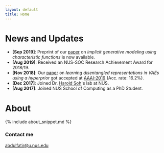 ```yaml
---
layout: default
title: Home
---
```


# News and Updates

* **[Sep 2019]**: Preprint of our [paper](https://arxiv.org/abs/1909.07425) on *implicit generative modeling using characteristic functions* is now available.
* **[Aug 2019]**: Received an NUS-SOC Research Achievement Award for 2018/19.
* **[Nov 2018]**: Our [paper](https://arxiv.org/abs/1809.04497) on *learning disentangled representations in VAEs using a hyperprior* got accepted at [AAAI-2019](https://aaai.org/Conferences/AAAI-19/) (Acc. rate: 16.2%).
* **[Dec 2017]**: Joined Dr. [Harold Soh](https://haroldsoh.com/)'s lab at NUS.
* **[Aug 2017]**: Joined NUS School of Computing as a PhD Student.

# About

{% include about_snippet.md %}

### Contact me

[abdulfatir@u.nus.edu](mailto:abdulfatir@u.nus.edu)
